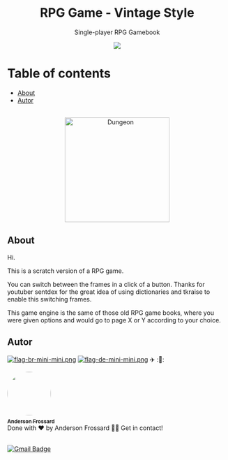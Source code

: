 

<h1 align="center">RPG Game - Vintage Style</h1>

<p align="center">Single-player RPG Gamebook</p>

<div align="center"><a href="">
<img src="https://img.shields.io/static/v1?label=Game&labelColor=black&message=Download&color=7159c1&style=for-the-badge&logo=python"/></a>
</div>

Table of contents
===============
<!--ts-->

- [About](#about)
- [Autor](#autor)


<!--
- [Features](#features)
- [Instalation and how to use](#instalation-and-how-to-use)
	- [Requirements](#requirements)
	
	- [GUI - Graphical User Interface](#gui)
	
	- [Command-line interface](#cli)
	
	- [Windows Standalone](#standalone)
-	[Public key](#public-key)
-	[Tecnologies](#tecnologies)

<!--te-->
>
<br>

<div align="center">
<img src="https://i.postimg.cc/1tyqnY5B/citadel-07.png" alt="Dungeon" width="240"  title="Dungeon" />
</div>


## About

<p>Hi.</p>
<p> This is a scratch version of a RPG game. </p>
<p> You can switch between the frames in a click of a button. Thanks for youtuber sentdex for the great idea of using dictionaries and tkraise to enable this switching frames.</p>
<p>This game engine is the same of those old RPG game books, where you were given options and would go to page X or Y according to your choice. </p>




## Autor

[![flag-br-mini-mini.png](https://i.postimg.cc/DyXTfVHf/flag-br-mini-mini.png)](https://postimg.cc/Xp4hxPnt)
 [![flag-de-mini-mini.png](https://i.postimg.cc/4xGNrNyR/flag-de-mini-mini.png)](https://postimg.cc/nCdJmxq3)
 ✈️ ::statue_of_liberty::
 
<a href="https://github.com/AndersonFrossard" title="GitHub">
<img style="border-radius: 50%;" src="https://i.postimg.cc/Rqf7nM29/maxresdefault.jpg" width="100px;" alt=""/>
 <sub><b><br />Anderson Frossard</b></sub></a>
  
<br />
Done with ❤️ by Anderson Frossard 👋🏽 Get in contact!<br/><br/>

[![Gmail Badge](https://img.shields.io/badge/frossard2008@gmail.com-c14438?style=flat-square&logo=Gmail&logoColor=white&link=mailto:frossard2008@gmail.com)](mailto:frossard2008@gmail.com)
<!--

## Features
- [X] Gui Interface
- [x] Download video
- [x] Download audio
- [ ] Download full-playlist

## Instalation-and-how-to-use


### Requirements

>pytube 11.0.2 or greater

If you do not have pytube installed, you can install it by running this command:

	pip install pytube


## GUI - Graphical User Interface

This version runs both on GUI and CLI.

<h2>Running with GUI :</h2>

	python youtube_download.py

![GUI interface](./img/image01.png)

## CLI - Command Line Interface

<h2>Running with CLI :</h2>

	python youtube_download.py --nogui

![CLI interface](./img/image02.png)

## Standalone
## Standalone executable for Windows:

Perhaps you just want a fast way to get things running. The standalone executable will suit you well.
<ul>
	<li>Download the zip file</li>
	<li>Unzip the zip file into a new folder</li>
	<li>Check  integrity of zip file's content (optional)</li>
	<li>Double click on youtube_download.exe </li>
</ul>

### How to check whether the zipfile has not been tampered with:

First, you need to download my pgp public key and check if my public key has not been hacked or tampered with. In order to do that, you should download my public pgp key from two different sources.
They must have the same fingerprint and must not have been revoked.

[Check my Fingerprint here](#fingerprint)

### How to obtain my Public keys

[Public key](#public-key)


### How to check if the keys are correct and valid:

 Run this command to check fingerprint from diferent files:

	gpg --show-keys filename1.asc
 
 ![Checking fingerprints](./img/image04.png)
 
 If they both have my [fingerprint](#fingerprint) and have not been revoked, good, the key is valid and secure for use. 

Import my pgp public signature key:

	gpg --import frossard.public.key.asc

Check wether youtube_download.zip has been signed by myself:

	gpg --verify youtube_download.sig

To pass verification you should see a message saying
>Good signature from Anderson Frossard. (Das ist meine key. Wir ziehen voran!)

gpg will probably also say this signature is not certified. That´s because you have just downloaded it and have not applied command *trust* to it.

Once the gpg has verified the  file has been signed by myself, you are safe to unzip it and run its executable. 

Optionally, for aditional security you can hash your youtube_download.exe file and compare with my hash:

<table>
	<tr>
		<td>SHA-256</td>
		<td>File</td>
	<tr>
		<td>36F4E8E51035045AD3A79DD7067317DC54CE2ADB6690D6D0972238F1B0AA9D6D</td>
		<td>youtube_download.exe</td>
	</tr>
</table>

The hash must be exactly the same. 

## Public-key

My PGP public key is avaiable at:

[Public Key at Github](https://github.com/AndersonFrossard/karoua_youtube_download_gui/tree/main/standalone/frossard_public_key.asc)

[PGP Global Directory](https://keyserver2.pgp.com/vkd/DownloadKey.event?keyid=0xB79AAE8846C18DF7)

[![PGP 0x46C18DF7](https://peegeepee.com/badge/orange/46C18DF7.svg)](https://d.peegeepee.com/921D2E998D1E3213DFCF74F7B79AAE8846C18DF7.asc)

### Fingerprint
My PGP public key full fingerprint is:

	921D 2E99 8D1E 3213 DFCF 74F7 B79A AE88 46C1 8DF7
	
My PGP public key fingerprint key ID is:

	46C1 8DF7

Enjoy!



## Tecnologies

Solely written in Python 3.8.7.<br />
Libraries imported:
<ul>
<li>pytube</li>
<li>sys</li>
<li>tkinter</li>
<li>threading</li>
<li>Pillow</li>
<li>io</li>
</ul>
<br />

